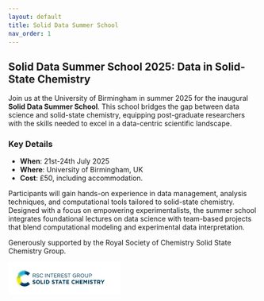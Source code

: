 ```yaml
---
layout: default
title: Solid Data Summer School
nav_order: 1
---
```


## Solid Data Summer School 2025: Data in Solid-State Chemistry

Join us at the University of Birmingham in summer 2025 for the inaugural **Solid Data Summer School**. This school bridges the gap between data science and solid-state chemistry, equipping post-graduate researchers with the skills needed to excel in a data-centric scientific landscape.

### Key Details
- **When**: 21st-24th July 2025 
- **Where**: University of Birmingham, UK  
- **Cost**: £50, including accommodation.

Participants will gain hands-on experience in data management, analysis techniques, and computational tools tailored to solid-state chemistry. Designed with a focus on empowering experimentalists, the summer school integrates foundational lectures on data science with team-based projects that blend computational modeling and experimental data interpretation.

Generously supported by the Royal Society of Chemistry Solid State Chemistry Group. 

<p align="left">
  <img src="assets/rsc-group-logo-solid-state-chemistry_800px.jpg" width="45%" />
</p>